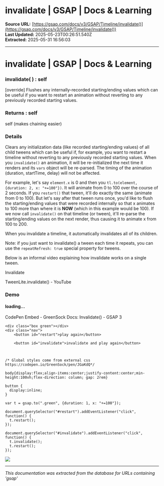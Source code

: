 # invalidate | GSAP | Docs & Learning

**Source URL:** [https://gsap.com/docs/v3/GSAP/Timeline/invalidate()](https://gsap.com/docs/v3/GSAP/Timeline/invalidate())  
**Last Updated:** 2025-05-23T00:26:51.540Z  
**Extracted:** 2025-05-31 16:56:03

---

# invalidate | GSAP | Docs & Learning

### invalidate( ) : self

\[override\] Flushes any internally-recorded starting/ending values which can be useful if you want to restart an animation without reverting to any previously recorded starting values.

### Returns : self[​](#returns--self "Direct link to Returns : self")

self (makes chaining easier)

### Details[​](#details "Direct link to Details")

Clears any initialization data (like recorded starting/ending values) of all child tweens which can be useful if, for example, you want to restart a timeline without reverting to any previously recorded starting values. When you `invalidate()` an animation, it will be re-initialized the next time it renders and its `vars` object will be re-parsed. The timing of the animation (duration, startTime, delay) will not be affected.

For example, let's say `element.x` is 0 and then you `tl.to(element, {duration: 2, x: "+=100"})`. It will animate from 0 to 100 over the course of 2 seconds. If you `restart()` that tween, it'll do exactly the same (animate from 0 to 100). But let's say after that tween runs once, you'd like to flush the starting/ending values that were recorded internally so that x animates to 100 more than where it is **NOW** (which in this example would be 100). If we now call `invalidate()` on that timeline (or tween), it'll re-parse the starting/ending values on the next render, thus causing it to animate x from 100 to 200.

When you invalidate a timeline, it automatically invalidates all of its children.

Note: if you just want to invalidate() a tween each time it repeats, you can use the `repeatRefresh: true` special property for tweens.

Below is an informal video explaining how invalidate works on a single tween.

Invalidate

TweenLite.invalidate() - YouTube

### Demo[​](#demo "Direct link to Demo")

#### loading...

  CodePen Embed - GreenSock Docs: Invalidate() - GSAP 3  

```
<div class="box green"></div>
<div class="nav">
    <button id="restart">play again</button>

    <button id="invalidate">invalidate and play again</button>

  
```

```
/* Global styles come from external css https://codepen.io/GreenSock/pen/JGaKdQ*/

body{display:flex;align-items:center;justify-content:center;min-height:100vh;flex-direction: column; gap: 2rem}

button {
  display:inline;
}
```

```
var t = gsap.to(".green", {duration: 1, x: "+=100"});

document.querySelector("#restart").addEventListener("click", function() {
  t.restart();
});

document.querySelector("#invalidate").addEventListener("click", function() {
  t.invalidate();
  t.restart();
});
```

[![](https://assets.codepen.io/16327/internal/avatars/users/default.png?fit=crop&format=auto&height=256&version=1697554632&width=256)](https://codepen.io/GreenSock)

---

*This documentation was extracted from the database for URLs containing 'gsap'*
